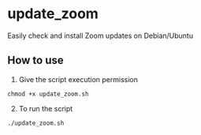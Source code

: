 # update_zoom

Easily check and install Zoom updates on Debian/Ubuntu

## How to use
1. Give the script execution permission
```
chmod +x update_zoom.sh
```
2. To run the script
```
./update_zoom.sh
```
